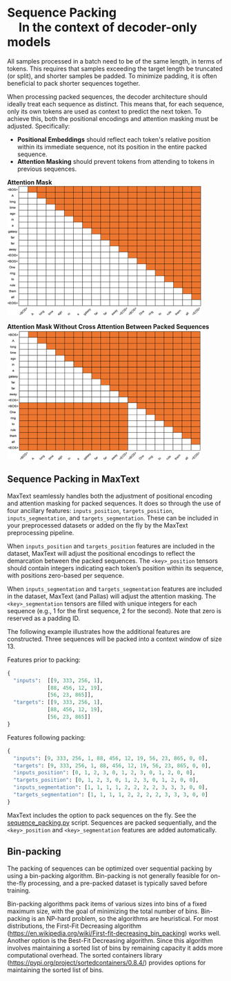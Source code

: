 # Sequence Packing <br>&nbsp;&nbsp;&nbsp;&nbsp;In the context of decoder-only models
All samples processed in a batch need to be of the same length, in terms of tokens. This requires that samples exceeding the target length be truncated (or split), and shorter samples be padded. To minimize padding, it is often beneficial to pack shorter sequences together.

When processing packed sequences, the decoder architecture should ideally treat each sequence as distinct. This means that, for each sequence, only its own tokens are used as context to predict the next token. To achieve this, both the positional encodings and attention masking must be adjusted. Specifically:

- **Positional Embeddings** should reflect each token's relative position within its immediate sequence, not its position in the entire packed sequence.
- **Attention Masking** should prevent tokens from attending to tokens in previous sequences.

**Attention Mask**  
<img src="./attention_mask.png" alt="Attention Mask Visual" width="450" height="300" />

**Attention Mask Without Cross Attention Between Packed Sequences**
<img src="./packed_seq_att_mask.png" alt="Attention Mask Visual" width="450" height="300" />

## Sequence Packing in MaxText
 
MaxText seamlessly handles both the adjustment of positional encoding and attention masking for packed sequences. It does so through the use of four ancillary features: `inputs_position`, `targets_position`, `inputs_segmentation`, and `targets_segmentation`. These can be included in your preprocessed datasets or added on the fly by the MaxText preprocessing pipeline.  

When `inputs_position` and `targets_position` features are included in the dataset, MaxText will adjust the positional encodings to reflect the demarcation between the packed sequences.  The `<key>_position` tensors should contain integers indicating each token’s position within its sequence, with positions zero-based per sequence.   

When `inputs_segmentation` and `targets_segmentation` features are included in the dataset, MaxText (and Pallas) will adjust the attention masking. The `<key>_segmentation` tensors are filled with unique integers for each sequence (e.g., 1 for the first sequence, 2 for the second). Note that zero is reserved as a padding ID.     

The following example illustrates how the additional features are constructed. Three sequences will be packed into a context window of size 13. 

Features prior to packing: 
```python	
{
  "inputs":  [[9, 333, 256, 1], 
             [88, 456, 12, 19],
             [56, 23, 865]],
  "targets": [[9, 333, 256, 1], 
             [88, 456, 12, 19],
             [56, 23, 865]]
}
```
Features following packing:  
```python
{
  "inputs": [9, 333, 256, 1, 88, 456, 12, 19, 56, 23, 865, 0, 0],
  "targets": [9, 333, 256, 1, 88, 456, 12, 19, 56, 23, 865, 0, 0],
  "inputs_position": [0, 1, 2, 3, 0, 1, 2, 3, 0, 1, 2, 0, 0],
  "targets_position": [0, 1, 2, 3, 0, 1, 2, 3, 0, 1, 2, 0, 0],
  "inputs_segmentation": [1, 1, 1, 1, 2, 2, 2, 2, 3, 3, 3, 0, 0],
  "targets_segmentation": [1, 1, 1, 1, 2, 2, 2, 2, 3, 3, 3, 0, 0]
}
```
MaxText includes the option to pack sequences on the fly.  See the [sequence_packing.py](../MaxText/sequence_packing.py) script. Sequences are packed sequentially, and the `<key>_position` and `<key>_segmentation` features are added automatically.


## Bin-packing

The packing of sequences can be optimized over sequential packing by using a bin-packing algorithm.  Bin-packing is not generally feasible for on-the-fly processing, and a pre-packed dataset is typically saved before training. 

Bin-packing algorithms pack items of various sizes into bins of a fixed maximum size, with the goal of minimizing the total number of bins. Bin-packing is an NP-hard problem, so the algorithms are heuristical.  For most distributions, the First-Fit Decreasing algorithm (https://en.wikipedia.org/wiki/First-fit-decreasing_bin_packing) works well. Another option is the Best-Fit Decreasing algorithm.  Since this algorithm involves maintaining a sorted list of bins by remaining capacity it adds more computational overhead. The sorted containers library (https://pypi.org/project/sortedcontainers/0.8.4/) provides options for maintaining the sorted list of bins. 

